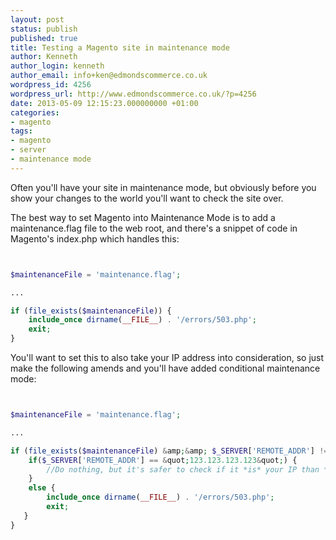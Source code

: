 ```yaml
---
layout: post
status: publish
published: true
title: Testing a Magento site in maintenance mode
author: Kenneth
author_login: kenneth
author_email: info+ken@edmondscommerce.co.uk
wordpress_id: 4256
wordpress_url: http://www.edmondscommerce.co.uk/?p=4256
date: 2013-05-09 12:15:23.000000000 +01:00
categories:
- magento
tags:
- magento
- server
- maintenance mode
---
```

Often you'll have your site in maintenance mode, but obviously before you show your changes to the world you'll want to check the site over.

The best way to set Magento into Maintenance Mode is to add a maintenance.flag file to the web root, and there's a snippet of code in Magento's index.php which handles this:

```php


$maintenanceFile = 'maintenance.flag';

...

if (file_exists($maintenanceFile)) {
    include_once dirname(__FILE__) . '/errors/503.php';
    exit;
}


```

You'll want to set this to also take your IP address into consideration, so just make the following amends and you'll have added conditional maintenance mode:

```php


$maintenanceFile = 'maintenance.flag';

...

if (file_exists($maintenanceFile) &amp;&amp; $_SERVER['REMOTE_ADDR'] != &quot;123.123.123.123&quot;) {
    if($_SERVER['REMOTE_ADDR'] == &quot;123.123.123.123&quot;) {
        //Do nothing, but it's safer to check if it *is* your IP than *isn't*
    }
    else {
        include_once dirname(__FILE__) . '/errors/503.php';
        exit;
   }
}


```
